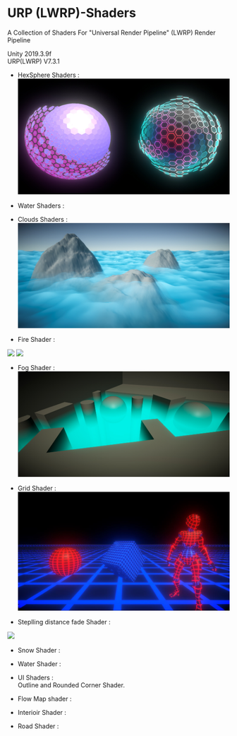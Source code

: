 # URP (LWRP)-Shaders
A Collection of Shaders For "Universal Render Pipeline" (LWRP) Render Pipeline

Unity 2019.3.9f<br>
URP(LWRP) V7.3.1

- HexSphere Shaders :
![Spheres](Assets/Preview/spheres.jpg)

- Water Shaders :

- Clouds Shaders :
![Clouds](Assets/Preview/Clouds.jpg)

- Fire Shader :<br>
<p float="left">
  <img src="Assets/Preview/gifFire480p.gif" width="425" />
  <img src="Assets/Preview/blueFire.gif" width="425" /> 
</p>

- Fog Shader :
![Fog](Assets/Preview/Fog.jpg)

- Grid Shader :
![Grid](Assets/Preview/grid.JPG)

- Steplling distance fade Shader :
<p float="center">
	<img src="Assets/Preview/fade1.gif"/>
</p>

- Snow Shader :

- Water Shader :

- UI Shaders :<br>
	 Outline and Rounded Corner Shader.

- Flow Map shader :

- Interioir Shader :

- Road Shader :
